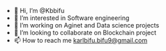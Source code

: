 - 👋 Hi, I’m @Kbbifu
- 👀 I’m interested in Software engineering
- 🌱 I’m working on Aginet and Data science projects
- 💞️ I’m looking to collaborate on Blockchain project
- 📫 How to reach me karlbifu.bifu9@gmail.com

<!---
Kbbifu/Kbbifu is a ✨ special ✨ repository because its `README.md` (this file) appears on your GitHub profile.
You can click the Preview link to take a look at your changes.
--->
